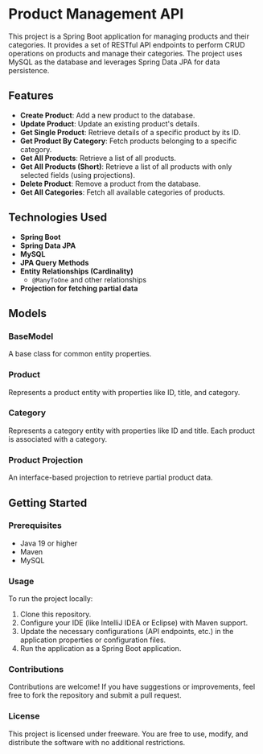 <!-- README.md -->

# Product Management API

This project is a Spring Boot application for managing products and their categories. It provides a set of RESTful API endpoints to perform CRUD operations on products and manage their categories. The project uses MySQL as the database and leverages Spring Data JPA for data persistence.

## Features

- **Create Product**: Add a new product to the database.
- **Update Product**: Update an existing product's details.
- **Get Single Product**: Retrieve details of a specific product by its ID.
- **Get Product By Category**: Fetch products belonging to a specific category.
- **Get All Products**: Retrieve a list of all products.
- **Get All Products (Short)**: Retrieve a list of all products with only selected fields (using projections).
- **Delete Product**: Remove a product from the database.
- **Get All Categories**: Fetch all available categories of products.

## Technologies Used

- **Spring Boot**
- **Spring Data JPA**
- **MySQL**
- **JPA Query Methods**
- **Entity Relationships (Cardinality)**
  - `@ManyToOne` and other relationships
- **Projection for fetching partial data**

## Models

### BaseModel

A base class for common entity properties.

### Product

Represents a product entity with properties like ID, title, and category.

### Category

Represents a category entity with properties like ID and title. Each product is associated with a category.

### Product Projection

An interface-based projection to retrieve partial product data.

## Getting Started

### Prerequisites

- Java 19 or higher
- Maven
- MySQL


<h3>Usage</h3>

<p>To run the project locally:</p>

<ol>
  <li>Clone this repository.</li>
  <li>Configure your IDE (like IntelliJ IDEA or Eclipse) with Maven support.</li>
  <li>Update the necessary configurations (API endpoints, etc.) in the application properties or configuration files.</li>
  <li>Run the application as a Spring Boot application.</li>
</ol>

<h3>Contributions</h3>

<p>Contributions are welcome! If you have suggestions or improvements, feel free to fork the repository and submit a pull request.</p>

<h3>License</h3>

<p>This project is licensed under freeware. You are free to use, modify, and distribute the software with no additional restrictions.</p>
